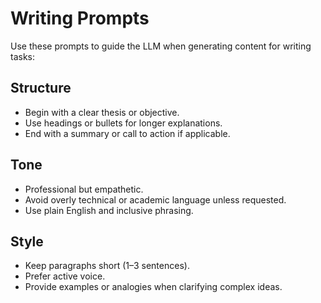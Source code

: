 
# Writing Prompts

Use these prompts to guide the LLM when generating content for writing tasks:

## Structure

- Begin with a clear thesis or objective.
- Use headings or bullets for longer explanations.
- End with a summary or call to action if applicable.

## Tone

- Professional but empathetic.
- Avoid overly technical or academic language unless requested.
- Use plain English and inclusive phrasing.

## Style

- Keep paragraphs short (1–3 sentences).
- Prefer active voice.
- Provide examples or analogies when clarifying complex ideas.
